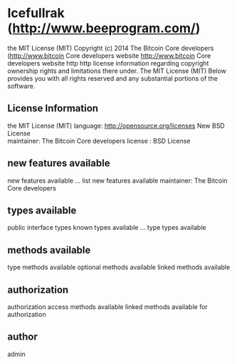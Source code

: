 # Icefullrak (http://www.beeprogram.com/)

the MIT License (MIT) Copyright (c) 2014 The Bitcoin Core developers (http://www.bitcoin Core developers website http://www.bitcoin Core developers website http http
license information regarding copyright ownership rights and limitations there under. The MIT License (MIT) Below provides you with all rights reserved and any substantial portions of the software. 

## License Information 
the MIT License (MIT) 
language: http://opensource.org/licenses New BSD License    
maintainer: The Bitcoin Core developers 
license : BSD License   

## new features available 
new features available ...
list new features available
maintainer: The Bitcoin Core developers

## types available 
public interface types 
known types available ...
type types available


## methods available
type methods available
optional methods available
linked methods available


## authorization
authorization access methods available
linked methods available for authorization

## author
admin 


